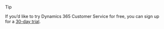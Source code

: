 > [!TIP]
> If you’d like to try Dynamics 365 Customer Service for free, you can sign up for a [30-day trial](https://dynamics.microsoft.com/customer-service/customer-service/free-trial/).